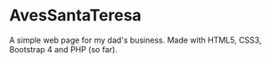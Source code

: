 # AvesSantaTeresa
A simple web page for my dad's business. Made with HTML5, CSS3, Bootstrap 4 and PHP (so far).
